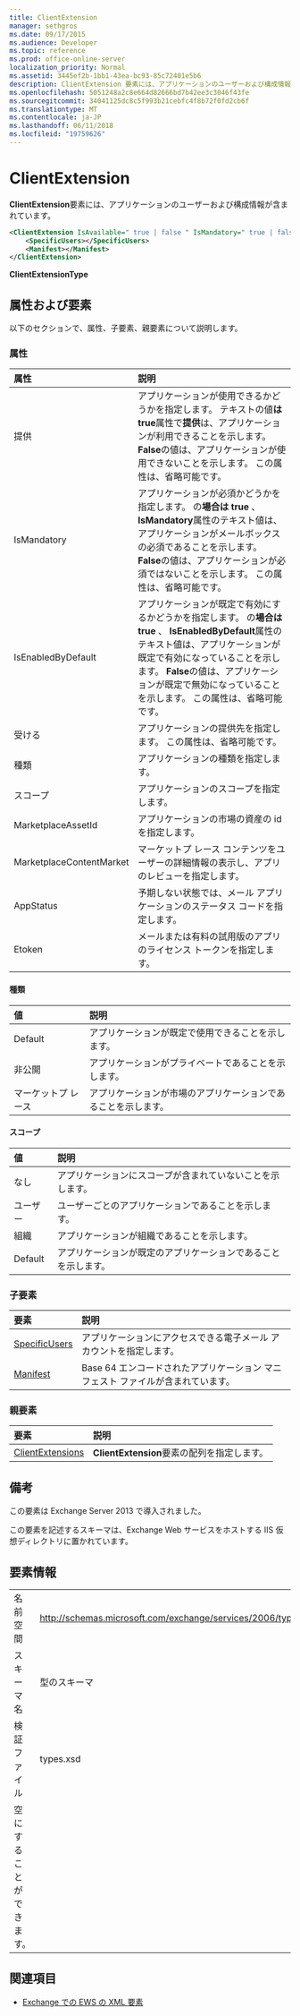 ```yaml
---
title: ClientExtension
manager: sethgros
ms.date: 09/17/2015
ms.audience: Developer
ms.topic: reference
ms.prod: office-online-server
localization_priority: Normal
ms.assetid: 3445ef2b-1bb1-43ea-bc93-85c72401e5b6
description: ClientExtension 要素には、アプリケーションのユーザーおよび構成情報が含まれています。
ms.openlocfilehash: 5051248a2c8e664d82666bd7b42ee3c3046f43fe
ms.sourcegitcommit: 34041125dc8c5f993b21cebfc4f8b72f0fd2cb6f
ms.translationtype: MT
ms.contentlocale: ja-JP
ms.lasthandoff: 06/11/2018
ms.locfileid: "19759626"
---
```

# <a name="clientextension"></a>ClientExtension

**ClientExtension**要素には、アプリケーションのユーザーおよび構成情報が含まれています。 
  
```XML
<ClientExtension IsAvailable=" true | false " IsMandatory=" true | false " IsEnabledByDefault=" true | false " Type="" Scope="" MarketplaceAssetId="" MarketplaceContentMarket="" AppStatus="" Etoken="">
    <SpecificUsers></SpecificUsers>
    <Manifest></Manifest>
</ClientExtension>
```

 **ClientExtensionType**
## <a name="attributes-and-elements"></a>属性および要素

以下のセクションで、属性、子要素、親要素について説明します。
  
### <a name="attributes"></a>属性

|**属性**|**説明**|
|:-----|:-----|
|提供  <br/> |アプリケーションが使用できるかどうかを指定します。 テキストの値**は true**属性で**提供**は、アプリケーションが利用できることを示します。 **False**の値は、アプリケーションが使用できないことを示します。 この属性は、省略可能です。  <br/> |
|IsMandatory  <br/> |アプリケーションが必須かどうかを指定します。 の**場合は true** 、 **IsMandatory**属性のテキスト値は、アプリケーションがメールボックスの必須であることを示します。 **False**の値は、アプリケーションが必須ではないことを示します。 この属性は、省略可能です。  <br/> |
|IsEnabledByDefault  <br/> |アプリケーションが既定で有効にするかどうかを指定します。 の**場合は true** 、 **IsEnabledByDefault**属性のテキスト値は、アプリケーションが既定で有効になっていることを示します。 **False**の値は、アプリケーションが既定で無効になっていることを示します。 この属性は、省略可能です。  <br/> |
|受ける  <br/> |アプリケーションの提供先を指定します。 この属性は、省略可能です。  <br/> |
|種類  <br/> |アプリケーションの種類を指定します。  <br/> |
|スコープ  <br/> |アプリケーションのスコープを指定します。  <br/> |
|MarketplaceAssetId  <br/> |アプリケーションの市場の資産の id を指定します。  <br/> |
|MarketplaceContentMarket  <br/> |マーケットプ レース コンテンツをユーザーの詳細情報の表示し、アプリのレビューを指定します。  <br/> |
|AppStatus  <br/> |予期しない状態では、メール アプリケーションのステータス コードを指定します。  <br/> |
|Etoken  <br/> |メールまたは有料の試用版のアプリのライセンス トークンを指定します。  <br/> |
   
#### <a name="type"></a>種類

|**値**|**説明**|
|:-----|:-----|
|Default  <br/> |アプリケーションが既定で使用できることを示します。  <br/> |
|非公開  <br/> |アプリケーションがプライベートであることを示します。  <br/> |
|マーケットプ レース  <br/> |アプリケーションが市場のアプリケーションであることを示します。  <br/> |
   
#### <a name="scope"></a>スコープ

|**値**|**説明**|
|:-----|:-----|
|なし  <br/> |アプリケーションにスコープが含まれていないことを示します。  <br/> |
|ユーザー  <br/> |ユーザーごとのアプリケーションであることを示します。  <br/> |
|組織  <br/> |アプリケーションが組織であることを示します。  <br/> |
|Default  <br/> |アプリケーションが既定のアプリケーションであることを示します。  <br/> |
   
### <a name="child-elements"></a>子要素

|**要素**|**説明**|
|:-----|:-----|
|[SpecificUsers](specificusers.md) <br/> |アプリケーションにアクセスできる電子メール アカウントを指定します。  <br/> |
|[Manifest](manifest.md) <br/> |Base 64 エンコードされたアプリケーション マニフェスト ファイルが含まれています。  <br/> |
   
### <a name="parent-elements"></a>親要素

|**要素**|**説明**|
|:-----|:-----|
|[ClientExtensions](clientextensions.md) <br/> |**ClientExtension**要素の配列を指定します。  <br/> |
   
## <a name="remarks"></a>備考

この要素は Exchange Server 2013 で導入されました。
  
この要素を記述するスキーマは、Exchange Web サービスをホストする IIS 仮想ディレクトリに置かれています。
  
## <a name="element-information"></a>要素情報

|||
|:-----|:-----|
|名前空間  <br/> |http://schemas.microsoft.com/exchange/services/2006/types  <br/> |
|スキーマ名  <br/> |型のスキーマ  <br/> |
|検証ファイル  <br/> |types.xsd  <br/> |
|空にすることができます。  <br/> ||
   
## <a name="see-also"></a>関連項目



- [Exchange での EWS の XML 要素](ews-xml-elements-in-exchange.md)

